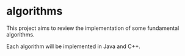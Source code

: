 # algorithms
This project aims to review the implementation of some fundamental algorithms.

Each algorithm will be implemented in Java and C++.
